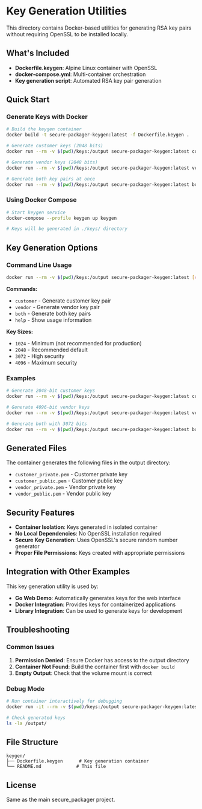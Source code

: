 # Key Generation Utilities

This directory contains Docker-based utilities for generating RSA key pairs without requiring OpenSSL to be installed locally.

## What's Included

- **Dockerfile.keygen**: Alpine Linux container with OpenSSL
- **docker-compose.yml**: Multi-container orchestration
- **Key generation script**: Automated RSA key pair generation

## Quick Start

### Generate Keys with Docker

```bash
# Build the keygen container
docker build -t secure-packager-keygen:latest -f Dockerfile.keygen .

# Generate customer keys (2048 bits)
docker run --rm -v $(pwd)/keys:/output secure-packager-keygen:latest customer 2048

# Generate vendor keys (2048 bits)
docker run --rm -v $(pwd)/keys:/output secure-packager-keygen:latest vendor 2048

# Generate both key pairs at once
docker run --rm -v $(pwd)/keys:/output secure-packager-keygen:latest both 2048
```

### Using Docker Compose

```bash
# Start keygen service
docker-compose --profile keygen up keygen

# Keys will be generated in ./keys/ directory
```

## Key Generation Options

### Command Line Usage

```bash
docker run --rm -v $(pwd)/keys:/output secure-packager-keygen:latest [command] [key_size]
```

**Commands:**
- `customer` - Generate customer key pair
- `vendor` - Generate vendor key pair  
- `both` - Generate both key pairs
- `help` - Show usage information

**Key Sizes:**
- `1024` - Minimum (not recommended for production)
- `2048` - Recommended default
- `3072` - High security
- `4096` - Maximum security

### Examples

```bash
# Generate 2048-bit customer keys
docker run --rm -v $(pwd)/keys:/output secure-packager-keygen:latest customer 2048

# Generate 4096-bit vendor keys
docker run --rm -v $(pwd)/keys:/output secure-packager-keygen:latest vendor 4096

# Generate both with 3072 bits
docker run --rm -v $(pwd)/keys:/output secure-packager-keygen:latest both 3072
```

## Generated Files

The container generates the following files in the output directory:

- `customer_private.pem` - Customer private key
- `customer_public.pem` - Customer public key
- `vendor_private.pem` - Vendor private key
- `vendor_public.pem` - Vendor public key

## Security Features

- **Container Isolation**: Keys generated in isolated container
- **No Local Dependencies**: No OpenSSL installation required
- **Secure Key Generation**: Uses OpenSSL's secure random number generator
- **Proper File Permissions**: Keys created with appropriate permissions

## Integration with Other Examples

This key generation utility is used by:

- **Go Web Demo**: Automatically generates keys for the web interface
- **Docker Integration**: Provides keys for containerized applications
- **Library Integration**: Can be used to generate keys for development

## Troubleshooting

### Common Issues

1. **Permission Denied**: Ensure Docker has access to the output directory
2. **Container Not Found**: Build the container first with `docker build`
3. **Empty Output**: Check that the volume mount is correct

### Debug Mode

```bash
# Run container interactively for debugging
docker run -it --rm -v $(pwd)/keys:/output secure-packager-keygen:latest sh

# Check generated keys
ls -la /output/
```

## File Structure

```
keygen/
├── Dockerfile.keygen      # Key generation container
└── README.md             # This file
```

## License

Same as the main secure_packager project.
